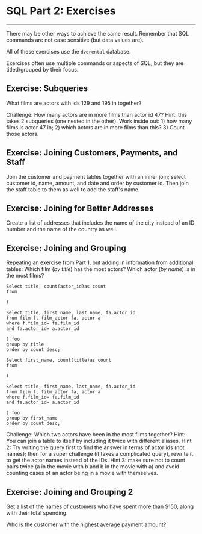 # SQL Part 2: Exercises
----

There may be other ways to achieve the same result.  Remember that SQL commands are not case sensitive (but data values are).

All of these exercises use the `dvdrental` database.  

Exercises often use multiple commands or aspects of SQL, but they are titled/grouped by their focus.


## Exercise: Subqueries

What films are actors with ids 129 and 195 in together?

Challenge: How many actors are in more films than actor id 47?  Hint: this takes 2 subqueries (one nested in the other).  Work inside out: 1) how many films is actor 47 in; 2) which actors are in more films than this? 3) Count those actors.



## Exercise: Joining Customers, Payments, and Staff

Join the customer and payment tables together with an inner join; select customer id, name, amount, and date and order by customer id.  Then join the staff table to them as well to add the staff's name.  

## Exercise: Joining for Better Addresses

Create a list of addresses that includes the name of the city instead of an ID number and the name of the country as well.   


## Exercise: Joining and Grouping

Repeating an exercise from Part 1, but adding in information from additional tables:  Which film (_by title_) has the most actors?  Which actor (_by name_) is in the most films?

```
Select title, count(actor_id)as count
from 

(
	
Select title, first_name, last_name, fa.actor_id
from film f, film_actor fa, actor a
where f.film_id= fa.film_id 
and fa.actor_id= a.actor_id
	
) foo
group by title
order by count desc;

```


```
Select first_name, count(title)as count
from 

(
	
Select title, first_name, last_name, fa.actor_id
from film f, film_actor fa, actor a
where f.film_id= fa.film_id 
and fa.actor_id= a.actor_id
	
) foo
group by first_name
order by count desc;
```


Challenge: Which two actors have been in the most films together?  Hint: You can join a table to itself by including it twice with different aliases.  Hint 2: Try writing the query first to find the answer in terms of actor ids (not names); then for a super challenge (it takes a complicated query), rewrite it to get the actor names instead of the IDs.  Hint 3: make sure not to count pairs twice (a in the movie with b and b in the movie with a) and avoid counting cases of an actor being in a movie with themselves.


## Exercise: Joining and Grouping 2

Get a list of the names of customers who have spent more than $150, along with their total spending.

Who is the customer with the highest average payment amount?




